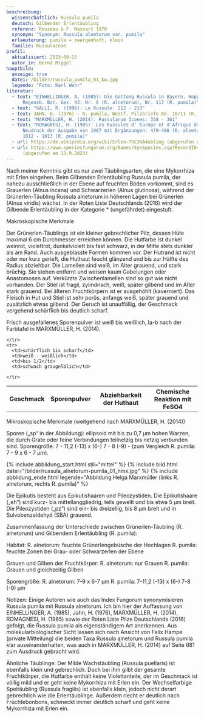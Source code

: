 ```yaml
---
beschreibung:
  wissenschaftlich: Russula pumila
  deutsch: Gilbender Erlentäubling
  referenz: Rouzeau & F. Massart 1970
  synonym: "Synonym: Russula alnetorum var. pumila"
  erlaeuterung: pumila = zwergenhaft, klein
  familie: Russulaceae
profil:
  aktualisiert: 2023-09-15
  autor_in: Bernd Miggel
hauptbild:
  anzeige: true
  datei: /bilder/russula_pumila_01_kw.jpg
  legende: "Foto: Karl Wehr"
literatur:
  - text: "EINHELLINGER, A. (1985): Die Gattung Russula in Bayern. Hoppea, Denkschr.
      Regensb. Bot. Ges. 43: Nr. 6 (R. alnetorum), Nr. 117 (R. pumila)"
  - text: "GALLI, R. (1996): Le Russule: 212 - 213"
  - text: JAHN, H. (1976) – R. pumila, Westf. Pilzbriefe Bd. 10/11 (R. pumila)
  - text: "MARXMÜLLER, H. (2014): Russularum Icones: 358 - 361"
  - text: "ROMAGNESI, H. (1985): Les Russules d' Europe et d'Afrique du Nord.
      Neudruck der Ausgabe von 1967 mit Ergänzungen: 479-480 (R. alnetorum),
      1012 - 1013 (R. pumila)"
  - url: https://de.wikipedia.org/wiki/Erlen-T%C3%A4ubling (abgerufen am 13.9.2023)
  - url: https://www.speciesfungorum.org/Names/SynSpecies.asp?RecordID=305347
      (abgerufen am 13.9.2023)
---
```

Nach meiner Kenntnis gibt es nur zwei Täublingsarten, die eine Mykorrhiza mit Erlen eingehen. Beim Gilbenden Erlentäubling Russula pumila, der nahezu ausschließlich in der Ebene auf feuchten Böden vorkommt, sind es Grauerlen (Alnus incana) und Schwarzerlen (Alnus glutinosa), während der Grünerlen-Täubling Russula alnetorum in höheren Lagen bei Grünerlen (Alnus viridis) wächst. In der Roten Liste Deutschlands (2016) wird der Gilbende Erlentäubling in der Kategorie * (ungefährdet) eingestuft.

Makroskopische Merkmale

Der Grünerlen-Täublings ist ein kleiner gebrechlicher Pilz, dessen Hüte maximal 6 cm Durchmesser erreichen können. Die Hutfarbe ist dunkel weinrot, violettrot, dunkelviolett bis fast schwarz, in der Mitte stets dunkler als am Rand. Auch ausgeblasste Formen kommen vor. Der Hutrand ist nicht oder nur kurz gerieft, die Huthaut feucht glänzend und bis zur Hälfte des Radius abziehbar. Die Lamellen sind weiß, im Alter grauend, und stark brüchig. Sie stehen entfernt und weisen kaum Gabelungen oder Anastomosen auf. Verkürzte Zwischenlamellen sind so gut wie nicht vorhanden. Der Stiel ist fragil, zylindrisch, weiß, später gilbend und im Alter stark grauend. Bei älteren Fruchtkörpern ist er ausgehöhlt (kaverniert). Das Fleisch in Hut und Stiel ist sehr porös, anfangs weiß, später grauend und zusätzlich etwas gilbend. Der Geruch ist unauffällig, der Geschmack vergehend schärflich bis deutlich scharf.

Frisch ausgefallenes Sporenpulver ist weiß bis weißlich, Ia-b nach der Farbtafel in MARXMÜLLER, H. (2014).

<div class="table-responsive">
  <table class="table taeubling">
    <tr>
      <th rowspan="2">Geschmack</th>
      <th rowspan="2">Sporenpulver</th>
      <th rowspan="2">Abziehbarkeit der Huthaut</th>
      <th colspan="3" class="text-center">Chemische Reaktion mit FeSO4</th>
    </tr>
    <tr>
      
      
    </tr>
    <tr>
      <td>schärflich bis scharf</td>
      <td>weiß - weißlich</td>
      <td>bis 1/2</td>
      <td>schwach graugelblich</td>
       
    </tr>
  </table>
</div>

Mikroskopische Merkmale (weitgehend nach MARXMÜLLER, H. (2014))

Sporen („sp“ in der Abbildung): ellipsoid mit bis zu 0,7 µm hohen Warzen, die durch Grate oder feine Verbindungen teilnetzig bis netzig verbunden sind. Sporengröße: 7 - 11,2 (-13) x (6-) 7 - 8 (-9) - (zum Vergleich R. pumila: 7 - 9 x 6 - 7 µm).

{% include abbildung_start.html stil="mittel" %}
{% include bild.html datei="/bilder/russula_alnetorum-pumila_01_hmx.jpg" %}
{% include abbildung_ende.html legende="Abbildung Helga Marxmüller (links R. alnetorum, rechts R. pumila)" %}

Die Epikutis besteht aus Epikutishaaren und Pileozystiden. Die Epikutishaare („eh“) sind kurz- bis mittellanggliedrig, teils gewellt und bis etwa 5 µm breit. Die Pileozystiden („pz“) sind ein- bis dreizellig, bis 8 µm breit und in Sulvobenzaldehyd (SBA) grauend.

Zusammenfassung der Unterschiede zwischen
Grünerlen-Täubling (R. alnetorum) und Gilbendem Erlentäubling (R. pumila):

Habitat: 
R. alnetorum: feuchte Grünerlengebüsche der Hochlagen
R. pumila: feuchte Zonen bei Grau- oder Schwarzerlen der Ebene

Grauen und Gilben der Fruchtkörper:
R. alnetorum: nur Grauen
R. pumila: Grauen und gleichzeitig Gilben

Sporengröße:
R. alnetorum: 7-9 x 6-7 µm
R. pumila: 7-11,2 (-13) x (6-) 7-8 (-9) µm

Notizen:
Einige Autoren wie auch das Index Fungorum synonymisieren Russula pumila mit Russula alnetorum. Ich bin hier der Auffassung von EINHELLINGER, A. (1985), Jahn, H. (1976), MARXMÜLLER, H. (2014), ROMAGNESI, H. (1985) sowie der Roten Liste Pilze Deutschlands (2016) gefolgt, die Russula pumila als eigenständigem Art anerkennen.
Aus molekularbiologischer Sicht lassen sich nach Ansicht von Felix Hampe (private Mitteilung) die beiden Taxa Russula alnetorum und Russula pumila klar auseinanderhalten, was auch in MARXMÜLLER, H. (2014) auf Seite 681 zum Ausdruck gebracht wird.

Ähnliche Täublinge:
Der Milde Wachstäubling (Russula puellaris) ist ebenfalls klein und gebrechlich. Doch bei ihm gilbt der gesamte Fruchtkörper, die Hutfarbe enthält keine Violettanteile, der im Geschmack ist völlig mild und er geht keine Mykorrhiza mit Erlen ein.
Der Wechselfarbige Speitäubling (Russula fragilis) ist ebenfalls klein, jedoch nicht derart gebrechlich wie die Erlentäublinge. Außerdem riecht er deutlich nach Früchtebonbons, schmeckt immer deutlich scharf und geht keine Mykorrhiza mit Erlen ein.